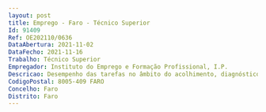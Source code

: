 ```yaml
--- 
layout: post
title: Emprego - Faro - Técnico Superior
Id: 91409
Ref: OE202110/0636
DataAbertura: 2021-11-02
DataFecho: 2021-11-16
Trabalho: Técnico Superior
Empregador: Instituto do Emprego e Formação Profissional, I.P.
Descricao: Desempenho das tarefas no âmbito do acolhimento, diagnóstico, orientação eencaminhamento dos candidatos, designadamente • Inscrever candidatos e informar sobre a atuação do Centro Qualifica • Promover sessões de informação sobre ofertas de educação e formação,mercado de trabalho e saídas profissionais • Promover sessões de orientação • Encaminhar candidatos tendo em conta informação sobre o mercado detrabalho e as ofertas de educação e formação disponíveis • Monitorizar o percurso dos candidatos • Desenvolver ações de divulgação e de informação junto de diferentes públicos • Enquadrar candidatos no processo de RVCC, profissional ou de duplacertificação • Prestar informação relativa à metodologia adotada no processo de RVCC • Acompanhar os candidatos ao longo do processo de RVCC • Integrar Júri de certificação de candidatos que desenvolveram processos • Intervenção preferencial nos concelhos de Faro, Olhão, Loulé e Tavira.
CodigoPostal: 8005-409 FARO
Concelho: Faro
Distrito: Faro
--- 
```

